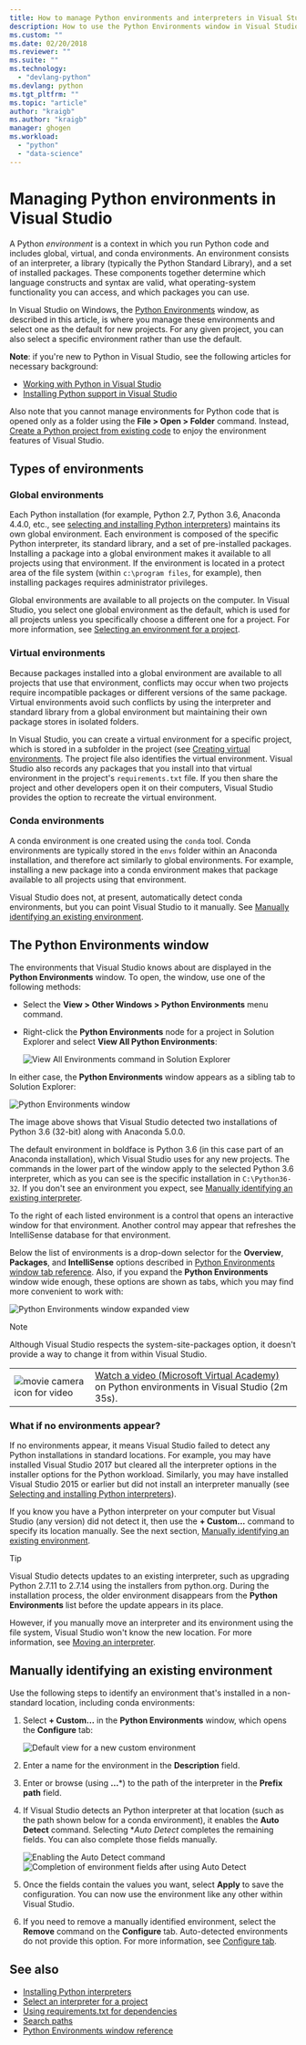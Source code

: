 ```yaml
---
title: How to manage Python environments and interpreters in Visual Studio | Microsoft Docs
description: How to use the Python Environments window in Visual Studio to manage global and virtual environments, set up custom environments, installing Python interpreters, installing packages, setting search paths, and managing environments for Visual Studio projects.
ms.custom: ""
ms.date: 02/20/2018
ms.reviewer: ""
ms.suite: ""
ms.technology: 
  - "devlang-python"
ms.devlang: python
ms.tgt_pltfrm: ""
ms.topic: "article"
author: "kraigb"
ms.author: "kraigb"
manager: ghogen
ms.workload: 
  - "python"
  - "data-science"
---
```


# Managing Python environments in Visual Studio

A Python *environment* is a context in which you run Python code and includes global, virtual, and conda environments. An environment consists of an interpreter, a library (typically the Python Standard Library), and a set of installed packages. These components together determine which language constructs and syntax are valid, what operating-system functionality you can access, and which packages you can use.

In Visual Studio on Windows, the [Python Environments](#managing-python-environments-in-visual-studio) window, as described in this article, is where you manage these environments and select one as the default for new projects. For any given project, you can also select a specific environment rather than use the default.

**Note**: if you're new to Python in Visual Studio, see the following articles for necessary background:

- [Working with Python in Visual Studio](overview-of-python-tools-for-visual-studio.md)
- [Installing Python support in Visual Studio](installing-python-support-in-visual-studio.md)

Also note that you cannot manage environments for Python code that is opened only as a folder using the **File > Open > Folder** command. Instead, [Create a Python project from existing code](quickstart-01-python-in-visual-studio-project-from-existing-code.md) to enjoy the environment features of Visual Studio.

## Types of environments

### Global environments

Each Python installation (for example, Python 2.7, Python 3.6, Anaconda 4.4.0, etc., see [selecting and installing Python interpreters](installing-python-interpreters.md)) maintains its own global environment. Each environment is composed of the specific Python interpreter, its standard library, and a set of pre-installed packages. Installing a package into a global environment makes it available to all projects using that environment. If the environment is located in a protect area of the file system (within `c:\program files`, for example), then installing packages requires administrator privileges.

Global environments are available to all projects on the computer. In Visual Studio, you select one global environment as the default, which is used for all projects unless you specifically choose a different one for a project. For more information, see [Selecting an environment for a project](selecting-an-environment-for-a-project.md).

### Virtual environments

Because packages installed into a global environment are available to all projects that use that environment, conflicts may occur when two projects require incompatible packages or different versions of the same package. Virtual environments avoid such conflicts by using the interpreter and standard library from a global environment but maintaining their own package stores in isolated folders.

In Visual Studio, you can create a virtual environment for a specific project, which is stored in a subfolder in the project (see [Creating virtual environments](selecting-an-environment-for-a-project.md#creating-virtual-environments). The project file also identifies the virtual environment. Visual Studio also records any packages that you install into that virtual environment in the project's `requirements.txt` file. If you then share the project and other developers open it on their computers, Visual Studio provides the option to recreate the virtual environment.

### Conda environments

A conda environment is one created using the `conda` tool. Conda environments are typically stored in the `envs` folder within an Anaconda installation, and therefore act similarly to global environments. For example, installing a new package into a conda environment makes that package available to all projects using that environment.

Visual Studio does not, at present, automatically detect conda environments, but you can point Visual Studio to it manually. See [Manually identifying an existing environment](#manually-identifying-an-existing-environment).

## The Python Environments window

The environments that Visual Studio knows about are displayed in the **Python Environments** window. To open, the window, use one of the following methods:

- Select the **View > Other Windows > Python Environments** menu command.
- Right-click the **Python Environments** node for a project in Solution Explorer and select **View All Python Environments**:

    ![View All Environments command in Solution Explorer](media/environments-view-all.png)

In either case, the **Python Environments** window appears as a sibling tab to Solution Explorer:

![Python Environments window](media/environments-default-view.png)

The image above shows that Visual Studio detected two installations of Python 3.6 (32-bit) along with Anaconda 5.0.0.

The default environment in boldface is Python 3.6 (in this case part of an Anaconda installation), which Visual Studio uses for any new projects. The commands in the lower part of the window apply to the selected Python 3.6 interpreter, which as you can see is the specific installation in `C:\Python36-32`. If you don't see an environment you expect, see [Manually identifying an existing interpreter](#manually-identifying-an-existing-interpreter).

To the right of each listed environment is a control that opens an interactive window for that environment. Another control may appear that refreshes the IntelliSense database for that environment.

Below the list of environments is a drop-down selector for the **Overview**, **Packages**, and **IntelliSense** options described in [Python Environments window tab reference](python-environments-window-tab-reference.md). Also, if you expand the **Python Environments** window wide enough, these options are shown as tabs, which you may find more convenient to work with:

![Python Environments window expanded view](media/environments-expanded-view.png)

> [!Note]
> Although Visual Studio respects the system-site-packages option, it doesn't provide a way to change it from within Visual Studio.

|   |   |
|---|---|
| ![movie camera icon for video](../install/media/video-icon.png "Watch a video") | [Watch a video (Microsoft Virtual Academy)](https://mva.microsoft.com/en-US/training-courses/python-tools-for-visual-studio-2017-18121?l=qrDmN4LWE_8305918567) on Python environments in Visual Studio (2m 35s).|

### What if no environments appear?

If no environments appear, it means Visual Studio failed to detect any Python installations in standard locations. For example, you may have installed Visual Studio 2017 but cleared all the interpreter options in the installer options for the Python workload. Similarly, you may have installed Visual Studio 2015 or earlier but did not install an interpreter manually (see [Selecting and installing Python interpreters](installing-python-interpreters.md)).

If you know you have a Python interpreter on your computer but Visual Studio (any version) did not detect it, then use the **+ Custom...** command to specify its location manually. See the next section, [Manually identifying an existing environment](#manually-identifying-an-existing-environment).

> [!Tip]
> Visual Studio detects updates to an existing interpreter, such as upgrading Python 2.7.11 to 2.7.14 using the installers from python.org. During the installation process, the older environment disappears from the **Python Environments** list before the update appears in its place.
>
> However, if you manually move an interpreter and its environment using the file system, Visual Studio won't know the new location. For more information, see [Moving an interpreter](installing-python-interpreters.md#moving-an-interpreter).

## Manually identifying an existing environment

Use the following steps to identify an environment that's installed in a non-standard location, including conda environments:

1. Select **+ Custom...** in the **Python Environments** window, which opens the **Configure** tab:

    ![Default view for a new custom environment](media/environments-custom-1.png)

1. Enter a name for the environment in the **Description** field.

1. Enter or browse (using **...***) to the path of the interpreter in the **Prefix path** field.

1. If Visual Studio detects an Python interpreter at that location (such as the path shown below for a conda environment), it enables the **Auto Detect** command. Selecting **Auto Detect* completes the remaining fields. You can also complete those fields manually.

    ![Enabling the Auto Detect command](media/environments-custom-2.png)  ![Completion of environment fields after using Auto Detect](media/environments-custom-3.png)

1. Once the fields contain the values you want, select **Apply** to save the configuration. You can now use the environment like any other within Visual Studio.

1. If you need to remove a manually identified environment, select the **Remove** command on the **Configure** tab. Auto-detected environments do not provide this option. For more information, see [Configure tab](python-environments-window-tab-reference.md#configure-tab).

## See also

- [Installing Python interpreters](installing-python-interpreters.md)
- [Select an interpreter for a project](selecting-a-python-environment-for-a-project.md)
- [Using requirements.txt for dependencies](managing-required-packages-with-requirements-txt.md)
- [Search paths](search-paths.md)
- [Python Environments window reference](python-environments-window-tab-reference.md)